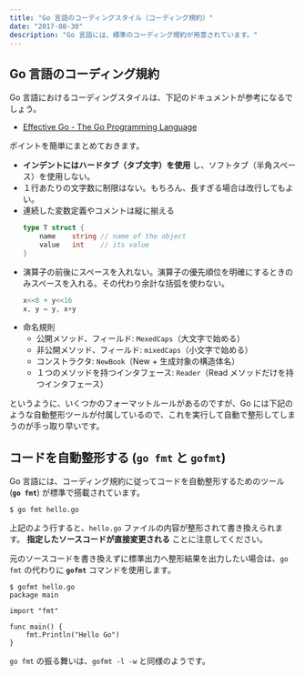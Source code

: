 ```yaml
---
title: "Go 言語のコーディングスタイル（コーディング規約）"
date: "2017-08-30"
description: "Go 言語には、標準のコーディング規約が用意されています。"
---
```


Go 言語のコーディング規約
----

Go 言語におけるコーディングスタイルは、下記のドキュメントが参考になるでしょう。

- [Effective Go - The Go Programming Language](https://golang.org/doc/effective_go.html#formatting)

ポイントを簡単にまとめておきます。

* __インデントにはハードタブ（タブ文字）を使用__ し、ソフトタブ（半角スペース）を使用しない。
* １行あたりの文字数に制限はない。もちろん、長すぎる場合は改行してもよい。
* 連続した変数定義やコメントは縦に揃える
  ```go
  type T struct {
      name    string // name of the object
      value   int    // its value
  }
  ```
* 演算子の前後にスペースを入れない。演算子の優先順位を明確にするときのみスペースを入れる。その代わり余計な括弧を使わない。
  ```go
  x<<8 + y<<16
  x, y = y, x+y
  ```
* 命名規則
  * 公開メソッド、フィールド: `MexedCaps`（大文字で始める）
  * 非公開メソッド、フィールド: `mixedCaps`（小文字で始める）
  * コンストラクタ: `NewBook`（New + 生成対象の構造体名）
  * １つのメソッドを持つインタフェース: `Reader`（Read メソッドだけを持つインタフェース）

というように、いくつかのフォーマットルールがあるのですが、Go には下記のような自動整形ツールが付属しているので、これを実行して自動で整形してしまうのが手っ取り早いです。


コードを自動整形する (`go fmt` と `gofmt`)
----

Go 言語には、コーディング規約に従ってコードを自動整形するためのツール (__`go fmt`__) が標準で搭載されています。

```console
$ go fmt hello.go
```

上記のよう行すると、`hello.go` ファイルの内容が整形されて書き換えられます。
__指定したソースコードが直接変更される__ ことに注意してください。

元のソースコードを書き換えずに標準出力へ整形結果を出力したい場合は、`go fmt` の代わりに __`gofmt`__ コマンドを使用します。

```console
$ gofmt hello.go
package main

import "fmt"

func main() {
	fmt.Println("Hello Go")
}
```

`go fmt` の振る舞いは、`gofmt -l -w` と同様のようです。

